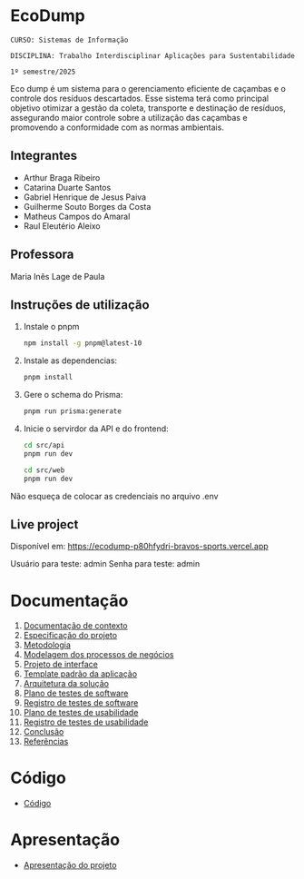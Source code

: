 # EcoDump

`CURSO: Sistemas de Informação`

`DISCIPLINA: Trabalho Interdisciplinar Aplicações para Sustentabilidade`

`1º semestre/2025`

Eco dump é um sistema para o gerenciamento eficiente de caçambas e o controle dos resíduos descartados. Esse sistema terá como principal objetivo otimizar a gestão da coleta, transporte e destinação de resíduos, assegurando maior controle sobre a utilização das caçambas e promovendo a conformidade com as normas ambientais.

## Integrantes

* Arthur Braga Ribeiro
* Catarina Duarte Santos
* Gabriel Henrique de Jesus Paiva
* Guilherme Souto Borges da Costa
* Matheus Campos do Amaral
* Raul Eleutério Aleixo

## Professora

Maria Inês Lage de Paula

## Instruções de utilização


1. Instale o pnpm
   ```bash
   npm install -g pnpm@latest-10
   ```

2. Instale as dependencias:
   ```bash
   pnpm install
   ``` 

3. Gere o schema do Prisma:
   ```bash
   pnpm run prisma:generate
   ```

4. Inicie o servirdor da API e do frontend:
   ```bash
   cd src/api
   pnpm run dev

   cd src/web
   pnpm run dev
   ```

Não esqueça de colocar as credenciais no arquivo .env

## Live project

Disponível em: https://ecodump-p80hfydri-bravos-sports.vercel.app

Usuário para teste: admin
Senha para teste: admin

# Documentação

<ol>
<li><a href="docs/01-Contexto.md"> Documentação de contexto</a></li>
<li><a href="docs/02-Especificacao.md"> Especificação do projeto</a></li>
<li><a href="docs/03-Metodologia.md"> Metodologia</a></li>
<li><a href="docs/04-Modelagem-processos-negocio.md"> Modelagem dos processos de negócios</a></li>
<li><a href="docs/05-Projeto-interface.md"> Projeto de interface</a></li>
<li><a href="docs/06-Template-padrao.md"> Template padrão da aplicação</a></li>
<li><a href="docs/07-Arquitetura-solucao.md"> Arquitetura da solução</a></li>
<li><a href="docs/08-Plano-testes-software.md"> Plano de testes de software</a></li>
<li><a href="docs/09-Registro-testes-software.md"> Registro de testes de software</a></li>
<li><a href="docs/10-Plano-testes-usabilidade.md"> Plano de testes de usabilidade</a></li>
<li><a href="docs/11-Registro-testes-usabilidade.md"> Registro de testes de usabilidade</a></li>
<li><a href="docs/12-Conclusao.md"> Conclusão</a></li>
<li><a href="docs/13-Referencias.md"> Referências</a></li>
</ol>

# Código

* <a href="src/README.md">Código</a>

# Apresentação

* <a href="presentation/README.md">Apresentação do projeto</a>